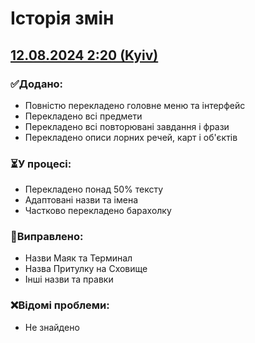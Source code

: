 # Історія змін

## [12.08.2024 2:20 (Kyiv)]()
### ✅Додано: 
- Повністю перекладено головне меню та інтерфейс
- Перекладено всі предмети
- Перекладено всі повторювані завдання і фрази
- Перекладено описи лорних речей, карт і об'єктів
### ⏳У процесі:
- Перекладено понад 50% тексту
- Адаптовані назви та імена
- Частково перекладено барахолку
### 🔧Виправлено:
- Назви Маяк та Терминал
- Назва Притулку на Сховище
- Iншi назви та правки
### ❌Відомі проблеми:
- Не знайдено
